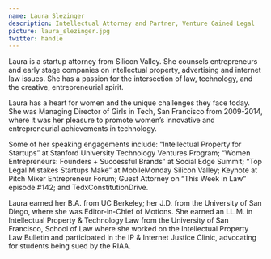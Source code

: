 ```yaml
---
name: Laura Slezinger
description: Intellectual Attorney and Partner, Venture Gained Legal
picture: laura_slezinger.jpg 
twitter: handle
---
```

Laura is a startup attorney from Silicon Valley. She counsels entrepreneurs and early stage companies on intellectual property, advertising and internet law issues. She has a passion for the intersection of law, technology, and the creative, entrepreneurial spirit. 

Laura has a heart for women and the unique challenges they face today. She was Managing Director of Girls in Tech, San Francisco from 2009-2014, where it was her pleasure to promote women’s innovative and entrepreneurial achievements in technology. 

Some of her speaking engagements include: “Intellectual Property for Startups” at Stanford University Technology Ventures Program; “Women Entrepreneurs: Founders + Successful Brands” at Social Edge Summit; “Top Legal Mistakes Startups Make” at MobileMonday Silicon Valley; Keynote at Pitch Mixer Entrepreneur Forum; Guest Attorney on “This Week in Law” episode #142; and TedxConstitutionDrive.

Laura earned her B.A. from UC Berkeley; her J.D. from the University of San Diego, where she was Editor-in-Chief of Motions. She earned an LL.M. in Intellectual Property & Technology Law from the University of San Francisco, School of Law where she worked on the Intellectual Property Law Bulletin and participated in the IP & Internet Justice Clinic, advocating for students being sued by the RIAA.
 